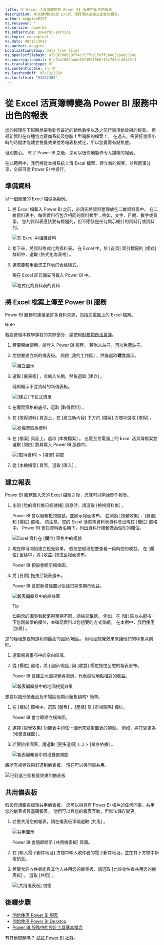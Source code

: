 ```yaml
---
title: 從 Excel 活頁簿轉變為 Power BI 服務中出色的報表
description: 本文說明如何從 Excel 活頁簿快速建立出色的報表。
author: maggiesMSFT
ms.reviewer: ''
ms.service: powerbi
ms.subservice: powerbi-service
ms.topic: conceptual
ms.date: 08/12/2019
ms.author: maggies
LocalizationGroup: Data from files
ms.openlocfilehash: 9758f706b90f74c7c7f9d1feff2b00516e6c324c
ms.sourcegitcommit: bfc2baf862aade6873501566f13c744efdd146f3
ms.translationtype: HT
ms.contentlocale: zh-TW
ms.lasthandoff: 05/13/2020
ms.locfileid: "83347485"
---
```

# <a name="from-excel-workbook-to-stunning-report-in-the-power-bi-service"></a>從 Excel 活頁簿轉變為 Power BI 服務中出色的報表
您的經理在下班時想要看到您最近的銷售數字以及之前行銷活動效果的報表。 但最新資料在各種協力廠商系統及您膝上型電腦的檔案上。 在過去，需要好幾個小時的時間才能建立視覺效果並將報表格式化，所以您覺得有點焦慮。

但別擔心。 有了 Power BI 之後，您可以很快地製作令人讚嘆的報表。

在此範例中，我們將從本機系統上傳 Excel 檔案、建立新的報表，並與同事分享，全部可從 Power BI 中進行。

## <a name="prepare-your-data"></a>準備資料
以一個簡單的 Excel 檔做為範例。 

1. 將 Excel 檔載入 Power BI 之前，必須先將資料整理放在二維資料表中。 在二維資料表中，每個資料行包含相同的資料類型；例如，文字、日期、數字或貨幣。 您的資料表應該要有標題列，但不應該是任何顯示總計的資料行或資料列。

   ![在 Excel 中組織資料](media/service-from-excel-to-stunning-report/pbi_excel_file.png)

2. 接下來，將資料格式化為資料表。 在 Excel 中，於 [首頁]  索引標籤的 [樣式]  群組中，選取 [格式化為表格]  。 

3. 選取要套用至您工作表的表格樣式。 

   現在 Excel 即已備妥可載入 Power BI 中。

   ![格式化為資料表的資料](media/service-from-excel-to-stunning-report/pbi_excel_table.png)

## <a name="upload-your-excel-file-to-the-power-bi-service"></a>將 Excel 檔案上傳至 Power BI 服務
Power BI 服務可連接至許多資料來源，包括您電腦上的 Excel 檔案。 

 > [!NOTE] 
 > 若要遵循本教學課程的其餘部分，請使用[財務範例活頁簿](../create-reports/sample-financial-download.md)。

1. 若要開始使用，請登入 Power BI 服務。 若尚未註冊，[可以免費註冊](https://powerbi.com)。

2. 您想要建立新的儀表板。 開啟 [我的工作區]  ，然後選取**建立**圖示。

   ![建立圖示](media/service-from-excel-to-stunning-report/power-bi-new-dash.png)

3. 選取 [儀表板]  ，並輸入名稱，然後選取 [建立]  。 

   隨即顯示不含資料的新儀表板。

   ![[建立] 下拉式清單](media/service-from-excel-to-stunning-report/power-bi-create-dash.png)

4. 在導覽窗格的底部，選取 [取得資料]  。 

5. 在 [取得資料]  頁面上，在 [建立新內容]  下方的 [檔案]  方塊中選取 [取得]  。

   ![從檔案取得資料](media/service-from-excel-to-stunning-report/pbi_get_files.png)

6. 在 [檔案]  頁面上，選取 [本機檔案]  。 巡覽至您電腦上的 Excel 活頁簿檔案並選取 [開啟]  將其載入 Power BI 服務中。 

   ![[取得資料] > [檔案] 視窗](media/service-from-excel-to-stunning-report/pbi_local_file.png)

7. 從 [本機檔案]  頁面，選取 [匯入]  。


## <a name="build-your-report"></a>建立報表
Power BI 服務匯入您的 Excel 檔案之後，您就可以開始製作報表。 

1. 出現 [您的資料集已經就緒]  訊息時，請選取 [檢視資料集]  。  

   Power BI 會以編輯檢視開啟，並顯示報表畫布。 右側為 [視覺效果]  、[篩選]  和 [欄位]  窗格。 請注意，您的 Excel 活頁簿資料表資料會出現在 [欄位]  窗格中。 Power BI 會在資料表名稱下，列出資料行標題做為個別的欄位。

   ![Excel 資料在 [欄位] 窗格中的樣貌](media/service-from-excel-to-stunning-report/pbi_report_fields.png)

2. 現在即可開始建立視覺效果。 假設您經理想要查看一段時間的收益。 在 [欄位]  窗格中，將 [收益]  拖曳至報表畫布。 

   Power BI 預設會顯示橫條圖。 

3. 將 [日期]  拖曳至報表畫布。 

   Power BI 會更新橫條圖以依據日期來顯示收益。

   ![報表編輯器中的直條圖](media/service-from-excel-to-stunning-report/pbi_report_pin-new.png)

   > [!TIP]
   > 如果您的圖表看起來與預期不同，請檢查彙總。 例如，在 [值]  區以右鍵按一下您剛新增的欄位，並確認資料以您想要的方式彙總。 在本例中，我們使用 [加總]  。
   > 

您的經理想要知道利潤最高的國家/地區。 用地圖視覺效果來讓他們的印象深刻吧。 

1. 選取報表畫布中的空白區域。 

2. 從 [欄位]  窗格，將 [國家/地區]  與 [收益]  欄位拖曳至您的報表畫布。

   Power BI 會建立地圖視覺與泡泡，代表每個地點相對的收益。

   ![報表編輯器中的地圖視覺效果](media/service-from-excel-to-stunning-report/pbi_report_map-new.png)

想要以圖形依產品及市場區段顯示銷售額嗎? 簡單。 

1. 在 [欄位]  窗格中，選取 [銷售]  、[產品]  及 [市場區隔]  欄位。 
   
   Power BI 會立即建立橫條圖。 

2. 選擇 [視覺效果]  功能表中的任一圖示來變更圖表的類型。 例如，將其變更為 [堆疊直條圖]  。 

3. 若要排序圖表，請選取 [更多選項]  (...) > [排序依據]  。

   ![報表編輯器中的堆疊直條圖](media/service-from-excel-to-stunning-report/pbi_barchart-new.png)

將所有視覺效果釘選到儀表板。 現在可以與同事共用。

   ![已釘選三個視覺效果的儀表板](media/service-from-excel-to-stunning-report/pbi_report.png)

## <a name="share-your-dashboard"></a>共用儀表板
假設您想要與經理共用儀表板。 您可以與具有 Power BI 帳戶的任何同事，共用您的儀表板與基礎報表。 他們可以與您的報表互動，但無法儲存變更。

1. 若要共用您的報表，請在儀表板頂端選取 [共用]  。

   ![共用圖示](media/service-from-excel-to-stunning-report/power-bi-share.png)

   Power BI 會隨即顯示 [共用儀表板]  頁面。 

2. 在 [輸入電子郵件地址]  方塊中輸入收件者的電子郵件地址，並在其下方塊中新增訊息。 

3. 若要允許收件者能與其他人共用您的儀表板，請選取 [允許收件者共用您的儀表板]  。 選取 [共用]  。

   ![[共用儀表板] 視窗](media/service-from-excel-to-stunning-report/power-bi-share-dash-new.png)

## <a name="next-steps"></a>後續步驟

* [開始使用 Power BI 服務](../fundamentals/service-get-started.md)
* [開始使用 Power BI Desktop](../fundamentals/desktop-getting-started.md)
* [Power BI 服務中的設計工具基本概念](../fundamentals/service-basic-concepts.md)

有其他問題嗎？ [試試 Power BI 社群](https://community.powerbi.com/)。
